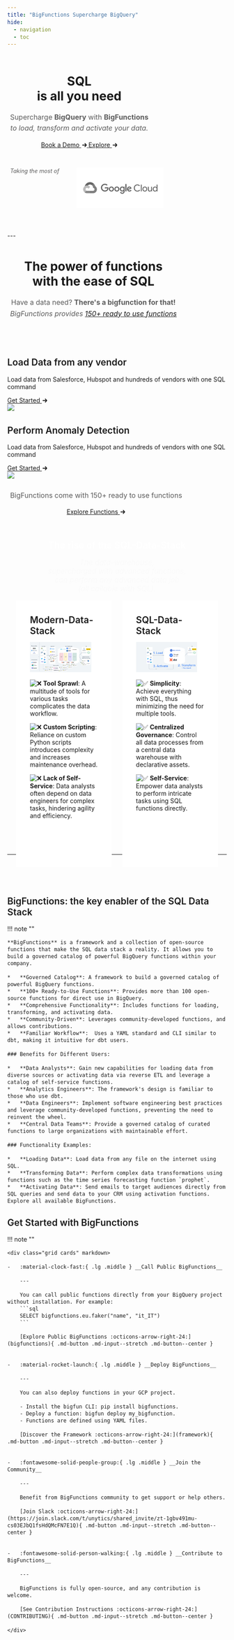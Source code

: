 ```yaml
---
title: "BigFunctions Supercharge BigQuery"
hide:
  - navigation
  - toc
---
```


<style>


/* Get started button */
.md-typeset .md-button--primary:hover {
  color: var(--md-primary-fg-color);
  background-color: var(--md-primary-bg-color);
  border-color: var(--md-primary-fg-color);
}
.md-typeset .md-button--primary {
  color: var(--md-primary-bg-color);
  background-color: var(--md-primary-fg-color);
  border-color: var(--md-primary-bg-color);
}

.hero {
  max-width: 700px;
  display: flex;
  padding: .4rem;
  margin: 0 auto;
  text-align: center;
}

.hero p {
  color: rgb(92, 92, 92);
  font-weight: 400;
  font-size: 0.8rem!important;
  line-height: 1.6!important;
}
.hero__image {
  max-width: 1000px;
  /*min-width: 600px;*/
  width: 100%;
  height: auto;
  margin: 0 auto;
  display: flex;
  align-items: stretch;
}

.hero__image img {
  width: 100%;
  height: 100%;
  min-width: 0;
}

.md-button--center {
    text-align: center;
}

.md-content h1, .md-content h2 {
  background-image: linear-gradient(60deg, #495ccdff, #232c60ff);
  background-clip: text;
  color: #0000!important;
}

.md-content h1 {
  font-weight: 700!important;
  font-size: 2rem!important;
  line-height: 1.1 !important;
  margin: 0 0 0.6em!important;
}

.md-content .h1-bigger {
  color: rgb(38, 38, 38)!important;
  font-size: 3rem!important;
}

@media (min-width: 640px) {
  .md-content h1 {
    font-size: 3rem!important;
  }

  .md-content .h1-bigger {
    font-size: 4.5rem!important;
  }

  .hero p {
    font-size: 1rem!important;
  }
  .hero p.small {
    font-size: 0.8rem!important;
  }


  .grid-2 {
    grid-template-columns: 47.5% 47.5%!important;
    grid-column-gap: 5%!important;
    grid-row-gap: 40px!important;
  }
}


h2 {
    font-weight: 600!important;
}

.grid-container {
    background-color: var(--md-primary-fg-color)!important;
    padding: 20px;
}

.grid-container h2 {
    color: var(--md-primary-fg-color) !important;
}

.grid-container li {
    margin: 10px 0!important;
}

.cards li {
    background-color: white;
    color: rgb(92, 92, 92);
}

.centered-big-message {
    color: rgb(92, 92, 92);
    font-size: 1.2em;
    margin-top: -0.5em;
}

.quote {
    text-align: center;
    font-style: italic;
    /* font-weight: 600!important; */
    font-size: 1.2em!important;
    color: rgb(250, 250, 250)!important;
    /* color: rgb(92, 92, 92)!important; */
    background-color: var(--md-primary-fg-color)!important;
}

img.gray-scale {
  filter: grayscale(100%); /* Standard */
  -webkit-filter: grayscale(100%); /* Webkit */
  vertical-align: middle;
}


.primary-background {
  background-color: var(--md-primary-fg-color)!important;
  padding: 20px;
}

.grid-2 {
  display: grid;
  grid-template-columns: 100%;
  grid-column-gap: 0;
  grid-row-gap: 20px;
  max-width: 900px;
  margin: auto;
}
.grid-2 > div {
  background-color: white;
  padding: 2rem;
  max-width: 400px;
  margin: auto;
  height: 100%;
}

.grid-2 h2 {
  margin: 0 0 0.64em!important;
}


.grid-cols-1 {
  display: grid;
  grid-template-columns: repeat(1, minmax(0, 1fr));
  margin-left: auto;
  margin-right: auto;
  /* max-width: 42rem; */
}

@media (min-width: 1024px) {

  .lg\:grid-cols-2 {
    grid-template-columns: repeat(2, minmax(0, 1fr));
    margin-left: 0;
    margin-right: 0;
    column-gap: 2rem;
    max-width: none;
  }

  .lg\:order-first {
     order: -9999;
  }
}


</style>


<div class="md-container hero">
  <div>
    <h1><span class="h1-bigger">SQL</span><br>is all you need</h1>
    <p>Supercharge <b>BigQuery</b> with <b>BigFunctions</b><br><i>to load, transform and activate your data.</i></p>
    <a href="https://calendar.app.google/zu54nNMHLVw7jYWy8" class="md-button">
      Book a Demo
      <svg width="11" height="10" viewBox="0 0 11 10" fill="none" style="margin-left:2px"><path d="M1 5.16772H9.5M9.5 5.16772L6.5 1.66772M9.5 5.16772L6.5 8.66772" stroke="currentColor" stroke-width="2" stroke-linecap="round" stroke-linejoin="round"></path></svg>
    </a>
    <a href="bigfunctions/" class="md-button md-button--primary">
      Explore
      <svg width="11" height="10" viewBox="0 0 11 10" fill="none" style="margin-left:2px"><path d="M1 5.16772H9.5M9.5 5.16772L6.5 1.66772M9.5 5.16772L6.5 8.66772" stroke="currentColor" stroke-width="2" stroke-linecap="round" stroke-linejoin="round"></path></svg>
    </a>
  </div>
</div>

<br>
<div class="md-container hero">
  <p class="small" style="margin-bottom: -20px"><i>Taking the most of</i></p>
  <figure><img class="gray-scale" src="assets/gcp.svg" width=200></figure>
</div>

<br>
<br>
---
<br>

<div class="md-container hero">
  <div>
    <h1>The power of functions<br>with the ease of SQL</h1>
    <p>
      Have a data need? <strong>There's a bigfunction for that!</strong><br>
      <i>BigFunctions provides <a href="bigfunctions/">150+ ready to use functions</a></i>
    </p>
  </div>
</div>

<br>
<br>

<div class="md-container">
  <div class="grid-cols-1 lg:grid-cols-2">
    <div>
      <h2>Load Data from any vendor</h2>
      <p>Load data from Salesforce, Hubspot and hundreds of vendors with one SQL command</p>
      <a href="bigfunctions/load_api_data/" class="md-button md-button--primary">
        Get Started
        <svg width="11" height="10" viewBox="0 0 11 10" fill="none" style="margin-left:2px"><path d="M1 5.16772H9.5M9.5 5.16772L6.5 1.66772M9.5 5.16772L6.5 8.66772" stroke="currentColor" stroke-width="2" stroke-linecap="round" stroke-linejoin="round"></path></svg>
      </a>
    </div>
    <div class="lg:order-first">
      <img src="https://dummyimage.com/600x400/eee/aaa" style="width: 90%">
    </div>
  </div>
</div>


<div class="md-container">
  <div class="grid-cols-1 lg:grid-cols-2">
    <div>
      <h2>Perform Anomaly Detection</h2>
      <p>Load data from Salesforce, Hubspot and hundreds of vendors with one SQL command</p>
      <a href="bigfunctions/load_api_data/" class="md-button md-button--primary">
        Get Started
        <svg width="11" height="10" viewBox="0 0 11 10" fill="none" style="margin-left:2px"><path d="M1 5.16772H9.5M9.5 5.16772L6.5 1.66772M9.5 5.16772L6.5 8.66772" stroke="currentColor" stroke-width="2" stroke-linecap="round" stroke-linejoin="round"></path></svg>
      </a>
    </div>
    <div>
      <img src="https://dummyimage.com/600x400/eee/aaa" style="width: 90%">
    </div>
  </div>
</div>

<div class="md-container hero">
  <div>
    <p>BigFunctions come with 150+ ready to use functions</p>
    <a href="bigfunctions/" class="md-button md-button--primary">
      Explore Functions
      <svg width="11" height="10" viewBox="0 0 11 10" fill="none" style="margin-left:2px"><path d="M1 5.16772H9.5M9.5 5.16772L6.5 1.66772M9.5 5.16772L6.5 8.66772" stroke="currentColor" stroke-width="2" stroke-linecap="round" stroke-linejoin="round"></path></svg>
    </a>
  </div>
</div>








<div class="md-container primary-background">

<h2 style="color: white!important; text-align: center; margin: 1.4em 0 0 0 !important;">The rise of the SQL-Data-Stack</h2>
<p class="quote">
  The data-warehouse,<br>
  supercharged with advanced functions,<br>
  can perform any advanced data job<br>
  (all callable with SQL).<br>
</p>

<div class="grid-2">
  <div>
    <h2>Modern-Data-Stack</h2>
    <img src="assets/modern_data_stack2.png" style="width: 90%">
    <p><img alt="❌" class="twemoji" src="https://cdn.jsdelivr.net/gh/jdecked/twemoji@15.0.3/assets/svg/274c.svg" title=":x:"> <strong>Tool Sprawl</strong>: A multitude of tools for various tasks complicates the data workflow.</p>
    <p><img alt="❌" class="twemoji" src="https://cdn.jsdelivr.net/gh/jdecked/twemoji@15.0.3/assets/svg/274c.svg" title=":x:"> <strong>Custom Scripting</strong>: Reliance on custom Python scripts introduces complexity and increases maintenance overhead.</p>
    <p><img alt="❌" class="twemoji" src="https://cdn.jsdelivr.net/gh/jdecked/twemoji@15.0.3/assets/svg/274c.svg" title=":x:"> <strong>Lack of Self-Service</strong>: Data analysts often depend on data engineers for complex tasks, hindering agility and efficiency.</p>
  </div>
  <div>
    <h2>SQL-Data-Stack</h2>
    <img src="assets/sql_data_stack2.png" style="width: 90%">
    <p><img alt="✅" class="twemoji" src="https://cdn.jsdelivr.net/gh/jdecked/twemoji@15.0.3/assets/svg/2705.svg" title=":white_check_mark:">  <strong>Simplicity</strong>: Achieve everything with SQL, thus minimizing the need for multiple tools.</p>
    <p><img alt="✅" class="twemoji" src="https://cdn.jsdelivr.net/gh/jdecked/twemoji@15.0.3/assets/svg/2705.svg" title=":white_check_mark:">  <strong>Centralized Governance</strong>: Control all data processes from a central data warehouse with declarative assets.</p>
    <p><img alt="✅" class="twemoji" src="https://cdn.jsdelivr.net/gh/jdecked/twemoji@15.0.3/assets/svg/2705.svg" title=":white_check_mark:">  <strong>Self-Service</strong>:  Empower data analysts to perform intricate tasks using SQL functions directly.</p>
  </div>
</div>
</div>

---





<br>
<br>
<br>




## BigFunctions: the key enabler of the SQL Data Stack

!!! note ""


    **BigFunctions** is a framework and a collection of open-source functions that make the SQL data stack a reality. It allows you to build a governed catalog of powerful BigQuery functions within your company.

    *   **Governed Catalog**: A framework to build a governed catalog of powerful BigQuery functions.
    *   **100+ Ready-to-Use Functions**: Provides more than 100 open-source functions for direct use in BigQuery.
    *   **Comprehensive Functionality**: Includes functions for loading, transforming, and activating data.
    *   **Community-Driven**: Leverages community-developed functions, and allows contributions.
    *   **Familiar Workflow**:  Uses a YAML standard and CLI similar to dbt, making it intuitive for dbt users.

    ### Benefits for Different Users:

    *   **Data Analysts**: Gain new capabilities for loading data from diverse sources or activating data via reverse ETL and leverage a catalog of self-service functions.
    *   **Analytics Engineers**: The framework's design is familiar to those who use dbt.
    *   **Data Engineers**: Implement software engineering best practices and leverage community-developed functions, preventing the need to reinvent the wheel.
    *   **Central Data Teams**: Provide a governed catalog of curated functions to large organizations with maintainable effort.

    ### Functionality Examples:

    *   **Loading Data**: Load data from any file on the internet using SQL.
    *   **Transforming Data**: Perform complex data transformations using functions such as the time series forecasting function `prophet`.
    *   **Activating Data**: Send emails to target audiences directly from SQL queries and send data to your CRM using activation functions.
    Explore all available BigFunctions.


## Get Started with BigFunctions

!!! note ""

    <div class="grid cards" markdown>

    -   :material-clock-fast:{ .lg .middle } __Call Public BigFunctions__

        ---

        You can call public functions directly from your BigQuery project without installation. For example:
        ```sql
        SELECT bigfunctions.eu.faker("name", "it_IT")
        ```

        [Explore Public BigFunctions :octicons-arrow-right-24:](bigfunctions){ .md-button .md-input--stretch .md-button--center }


    -   :material-rocket-launch:{ .lg .middle } __Deploy BigFunctions__

        ---

        You can also deploy functions in your GCP project.

        - Install the bigfun CLI: pip install bigfunctions.
        - Deploy a function: bigfun deploy my_bigfunction.
        - Functions are defined using YAML files.

        [Discover the Framework :octicons-arrow-right-24:](framework){ .md-button .md-input--stretch .md-button--center }


    -   :fontawesome-solid-people-group:{ .lg .middle } __Join the Community__

        ---

        Benefit from BigFunctions community to get support or help others.

        [Join Slack :octicons-arrow-right-24:](https://join.slack.com/t/unytics/shared_invite/zt-1gbv491mu-cs03EJbQ1fsHdQMcFN7E1Q){ .md-button .md-input--stretch .md-button--center }


    -   :fontawesome-solid-person-walking:{ .lg .middle } __Contribute to BigFunctions__

        ---

        BigFunctions is fully open-source, and any contribution is welcome.

        [See Contribution Instructions :octicons-arrow-right-24:](CONTRIBUTING){ .md-button .md-input--stretch .md-button--center }

    </div>
